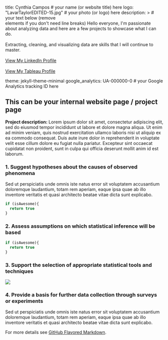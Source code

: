 title: Cynthia Campos # your name (or website title) here
logo: "LavarTaylorEDITED-15.jpg" # your photo (or logo) here
description: > # your text below (remove <br> elements if you don't need line breaks)
  Hello everyone, I'm passionate about analyzing data and here are a few projects to showcase what I can do.
  <br><br>
  Extracting, cleaning, and visualizing data are skills that I will continue to master. 
  <br><br>
  <a href="https://www.linkedin.com/in/cynthia-campos-b281a4192">View My LinkedIn Profile</a> 
  <br><br>
  <a href="https://public.tableau.com/app/profile/cynthia.campos">View My Tableau Profile</a> 
   
theme: jekyll-theme-minimal
google_analytics: UA-000000-0 # your Google Analytics tracking ID here







## This can be your internal website page / project page

**Project description:** Lorem ipsum dolor sit amet, consectetur adipiscing elit, sed do eiusmod tempor incididunt ut labore et dolore magna aliqua. Ut enim ad minim veniam, quis nostrud exercitation ullamco laboris nisi ut aliquip ex ea commodo consequat. Duis aute irure dolor in reprehenderit in voluptate velit esse cillum dolore eu fugiat nulla pariatur. Excepteur sint occaecat cupidatat non proident, sunt in culpa qui officia deserunt mollit anim id est laborum.

### 1. Suggest hypotheses about the causes of observed phenomena

Sed ut perspiciatis unde omnis iste natus error sit voluptatem accusantium doloremque laudantium, totam rem aperiam, eaque ipsa quae ab illo inventore veritatis et quasi architecto beatae vitae dicta sunt explicabo. 

```javascript
if (isAwesome){
  return true
}
```

### 2. Assess assumptions on which statistical inference will be based

```javascript
if (isAwesome){
  return true
}
```

### 3. Support the selection of appropriate statistical tools and techniques

<img src="images/dummy_thumbnail.jpg?raw=true"/>

### 4. Provide a basis for further data collection through surveys or experiments

Sed ut perspiciatis unde omnis iste natus error sit voluptatem accusantium doloremque laudantium, totam rem aperiam, eaque ipsa quae ab illo inventore veritatis et quasi architecto beatae vitae dicta sunt explicabo. 

For more details see [GitHub Flavored Markdown](https://guides.github.com/features/mastering-markdown/).
